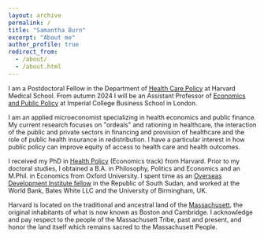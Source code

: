 ```yaml
---
layout: archive
permalink: /
title: "Samantha Burn"
excerpt: "About me"
author_profile: true
redirect_from: 
  - /about/
  - /about.html
---
```


<span style ="font-size:.9em;"> I am a Postdoctoral Fellow in the Department of [Health Care Policy](https://hcp.hms.harvard.edu) at Harvard Medical School. From autumn 2024 I will be an Assistant Professor of [Economics and Public Policy](https://www.imperial.ac.uk/business-school/faculty-research/academic-areas/economics-public-policy/) at Imperial College Business School in London. </span>  

<span style ="font-size:.9em;"> I am an applied microeconomist specializing in health economics and public finance. My current research focuses on "ordeals" and rationing in healthcare, the interaction of the public and private sectors in financing and provision of healthcare and the role of public health insurance in redistribution. I have a particular interest in how public policy can improve equity of access to health care and health outcomes. </span>   

<span style ="font-size:.9em;"> I received my PhD in [Health Policy](https://healthpolicy.fas.harvard.edu) (Economics track) from Harvard. Prior to my doctoral studies, I obtained a B.A. in Philosophy, Politics and Economics and an M.Phil. in Economics from Oxford University. I spent time as an [Overseas Development Institute fellow](https://odi.org/en/fellowship-scheme/) in the Republic of South Sudan, and worked at the World Bank, Bates White LLC and the University of Birmingham, UK. </span>  

<span style ="font-size:.9em;"> Harvard is located on the traditional and ancestral land of the [Massachusett](https://massachusetttribe.org), the original inhabitants of what is now known as Boston and Cambridge. I acknowledge and pay respect to the people of the Massachusett Tribe, past and present, and honor the land itself which remains sacred to the Massachusett People.
</span>   
